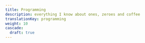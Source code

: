 ```yaml
---
title: Programming
description: everything I know about ones, zeroes and coffee
translationKey: programming
weight: 10
cascade:
  draft: true
---
```

